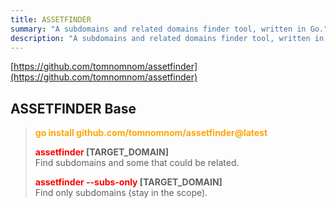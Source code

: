 ```yaml
---
title: ASSETFINDER
summary: "A subdomains and related domains finder tool, written in Go."
description: "A subdomains and related domains finder tool, written in Go."
---
```


[https://github.com/tomnomnom/assetfinder](https://github.com/tomnomnom/assetfinder)

## ASSETFINDER Base


 > 
 > **<font color=orange>go install github.com/tomnomnom/assetfinder@latest</font>**
 > 
 > **<font color=red>assetfinder</font> \[TARGET_DOMAIN\]**</br>
 > Find subdomains and some that could be related.
 > 
 > **<font color=red>assetfinder --subs-only</font> \[TARGET_DOMAIN\]**</br>
 > Find only subdomains (stay in the scope).
